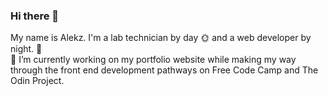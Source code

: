 ### Hi there 👋

My name is Alekz. I'm a lab technician by day 🌞 and a web developer by night. 🌝 <br>
🔭 I’m currently working on my portfolio website while making my way through the front end development pathways on Free Code Camp and The Odin Project. <br>

<!--
**alekzandria/alekzandria** is a ✨ _special_ ✨ repository because its `README.md` (this file) appears on your GitHub profile.

Here are some ideas to get you started:

- 🔭 I’m currently working on ...
- 🌱 I’m currently learning ...
- 👯 I’m looking to collaborate on ...
- 🤔 I’m looking for help with ...
- 💬 Ask me about ...
- 📫 How to reach me: ...
- 😄 Pronouns: ...
- ⚡ Fun fact: ...
-->

